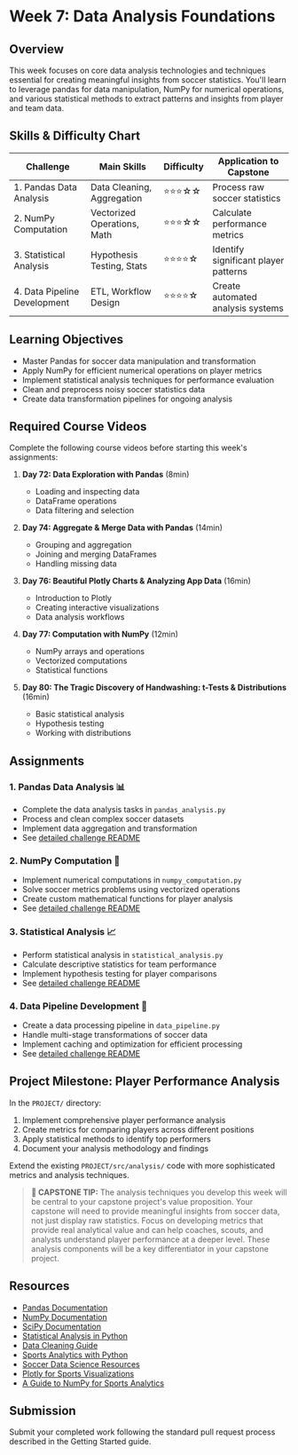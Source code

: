 # Week 7: Data Analysis Foundations

## Overview
This week focuses on core data analysis technologies and techniques essential for creating meaningful insights from soccer statistics. You'll learn to leverage pandas for data manipulation, NumPy for numerical operations, and various statistical methods to extract patterns and insights from player and team data.

## Skills & Difficulty Chart

| Challenge | Main Skills | Difficulty | Application to Capstone |
|-----------|-------------|------------|-------------------------|
| 1. Pandas Data Analysis | Data Cleaning, Aggregation | ⭐⭐⭐☆☆ | Process raw soccer statistics |
| 2. NumPy Computation | Vectorized Operations, Math | ⭐⭐⭐☆☆ | Calculate performance metrics |
| 3. Statistical Analysis | Hypothesis Testing, Stats | ⭐⭐⭐⭐☆ | Identify significant player patterns |
| 4. Data Pipeline Development | ETL, Workflow Design | ⭐⭐⭐⭐☆ | Create automated analysis systems |

## Learning Objectives
- Master Pandas for soccer data manipulation and transformation
- Apply NumPy for efficient numerical operations on player metrics
- Implement statistical analysis techniques for performance evaluation
- Clean and preprocess noisy soccer statistics data
- Create data transformation pipelines for ongoing analysis

## Required Course Videos
Complete the following course videos before starting this week's assignments:

1. **Day 72: Data Exploration with Pandas** (8min)
   - Loading and inspecting data
   - DataFrame operations
   - Data filtering and selection

2. **Day 74: Aggregate & Merge Data with Pandas** (14min)
   - Grouping and aggregation
   - Joining and merging DataFrames
   - Handling missing data

3. **Day 76: Beautiful Plotly Charts & Analyzing App Data** (16min)
   - Introduction to Plotly
   - Creating interactive visualizations
   - Data analysis workflows

4. **Day 77: Computation with NumPy** (12min)
   - NumPy arrays and operations
   - Vectorized computations
   - Statistical functions

5. **Day 80: The Tragic Discovery of Handwashing: t-Tests & Distributions** (16min)
   - Basic statistical analysis
   - Hypothesis testing
   - Working with distributions

## Assignments

### 1. Pandas Data Analysis 📊
- Complete the data analysis tasks in `pandas_analysis.py`
- Process and clean complex soccer datasets
- Implement data aggregation and transformation
- See [detailed challenge README](challenges/pandas_analysis_README.md)

### 2. NumPy Computation 🧮
- Implement numerical computations in `numpy_computation.py`
- Solve soccer metrics problems using vectorized operations
- Create custom mathematical functions for player analysis
- See [detailed challenge README](challenges/numpy_computation_README.md)

### 3. Statistical Analysis 📈
- Perform statistical analysis in `statistical_analysis.py`
- Calculate descriptive statistics for team performance
- Implement hypothesis testing for player comparisons
- See [detailed challenge README](challenges/statistical_analysis_README.md)

### 4. Data Pipeline Development 🔄
- Create a data processing pipeline in `data_pipeline.py`
- Handle multi-stage transformations of soccer data
- Implement caching and optimization for efficient processing
- See [detailed challenge README](challenges/data_pipeline_README.md)

## Project Milestone: Player Performance Analysis

In the `PROJECT/` directory:
1. Implement comprehensive player performance analysis
2. Create metrics for comparing players across different positions
3. Apply statistical methods to identify top performers
4. Document your analysis methodology and findings

Extend the existing `PROJECT/src/analysis/` code with more sophisticated metrics and analysis techniques.

> **🌟 CAPSTONE TIP:** The analysis techniques you develop this week will be central to your capstone project's value proposition. Your capstone will need to provide meaningful insights from soccer data, not just display raw statistics. Focus on developing metrics that provide real analytical value and can help coaches, scouts, and analysts understand player performance at a deeper level. These analysis components will be a key differentiator in your capstone project.

## Resources
- [Pandas Documentation](https://pandas.pydata.org/docs/)
- [NumPy Documentation](https://numpy.org/doc/stable/)
- [SciPy Documentation](https://docs.scipy.org/doc/scipy/)
- [Statistical Analysis in Python](https://realpython.com/python-statistics/)
- [Data Cleaning Guide](https://towardsdatascience.com/data-cleaning-with-python-and-pandas-detecting-missing-values-3e9c6ebcf78b)
- [Sports Analytics with Python](https://towardsdatascience.com/sports-analytics-with-python-7cb0a8d3c4fa)
- [Soccer Data Science Resources](https://github.com/devinpleuler/soccer-analytics-resources)
- [Plotly for Sports Visualizations](https://plotly.com/python/plotly-express/)
- [A Guide to NumPy for Sports Analytics](https://medium.com/@ryanswanstrom/a-guide-to-numpy-and-sports-analytics-5a5acbb8e5f3)

## Submission
Submit your completed work following the standard pull request process described in the Getting Started guide.